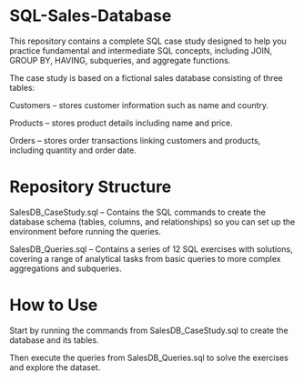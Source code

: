 # SQL-Sales-Database

This repository contains a complete SQL case study designed to help you practice fundamental and intermediate SQL concepts, including JOIN, GROUP BY, HAVING, subqueries, and aggregate functions.

The case study is based on a fictional sales database consisting of three tables:

Customers – stores customer information such as name and country.

Products – stores product details including name and price.

Orders – stores order transactions linking customers and products, including quantity and order date.


# Repository Structure

SalesDB_CaseStudy.sql – Contains the SQL commands to create the database schema (tables, columns, and relationships) so you can set up the environment before running the queries.

SalesDB_Queries.sql – Contains a series of 12 SQL exercises with solutions, covering a range of analytical tasks from basic queries to more complex aggregations and subqueries.


# How to Use

Start by running the commands from SalesDB_CaseStudy.sql to create the database and its tables.

Then execute the queries from SalesDB_Queries.sql to solve the exercises and explore the dataset.
